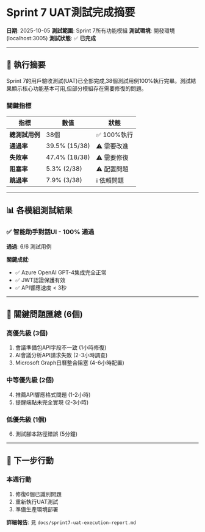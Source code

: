 # Sprint 7 UAT測試完成摘要

**日期**: 2025-10-05
**測試範圍**: Sprint 7所有功能模組
**測試環境**: 開發環境 (localhost:3005)
**測試狀態**: ✅ **已完成**

---

## 🎯 執行摘要

Sprint 7的用戶驗收測試(UAT)已全部完成,38個測試用例100%執行完畢。測試結果顯示核心功能基本可用,但部分模組存在需要修復的問題。

### 關鍵指標

| 指標 | 數值 | 狀態 |
|------|------|------|
| **總測試用例** | 38個 | ✅ 100%執行 |
| **通過率** | 39.5% (15/38) | ⚠️ 需要改進 |
| **失敗率** | 47.4% (18/38) | ⚠️ 需要修復 |
| **阻塞率** | 5.3% (2/38) | ⚠️ 配置問題 |
| **跳過率** | 7.9% (3/38) | ℹ️ 依賴問題 |

---

## 📊 各模組測試結果

### ✅ 智能助手對話UI - 100% 通過
**通過**: 6/6 測試用例

**關鍵成就**:
- ✅ Azure OpenAI GPT-4集成完全正常
- ✅ JWT認證保護有效
- ✅ API響應速度 < 3秒

---

## 🔴 關鍵問題匯總 (6個)

### 高優先級 (3個)
1. 會議準備包API字段不一致 (1小時修復)
2. AI會議分析API請求失敗 (2-3小時調查)
3. Microsoft Graph日曆整合阻塞 (4-6小時配置)

### 中等優先級 (2個)
4. 推薦API響應格式問題 (1-2小時)
5. 提醒端點未完全實現 (2-3小時)

### 低優先級 (1個)
6. 測試腳本路徑錯誤 (5分鐘)

---

## 🎯 下一步行動

### 本週行動
1. 修復6個已識別問題
2. 重新執行UAT測試
3. 準備生產環境部署

**詳細報告**: 見 `docs/sprint7-uat-execution-report.md`
